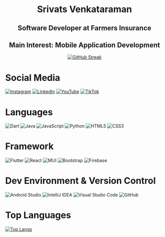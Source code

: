<h1 align="center">Srivats Venkataraman</h1>

<h2 align="center">Software Developer at Farmers Insurance</h2>
<h2 align="center">Main Interest: Mobile Application Development</h2>

<div align="center">

  [![GitHub Streak](https://github-readme-streak-stats.herokuapp.com?user=srivats22&theme=dark&date_format=M%20j%5B%2C%20Y%5D)](https://git.io/streak-stats)

</div>

<h1>Social Media</h1>

<span>

  <a href="https://www.instagram.com/srivats22/" target="_blank">![Instagram](https://img.shields.io/badge/Srivats22-%23E4405F.svg?style=for-the-badge&logo=Instagram&logoColor=white)</a>
  <a href="https://www.linkedin.com/in/srivatsvenk/" target="_blank">![LinkedIn](https://img.shields.io/badge/SrivatsVenk-%230077B5.svg?style=for-the-badge&logo=linkedin&logoColor=white)</a>
  <a href="https://www.youtube.com/channel/UCc32pNb8rUT6jY_BYDJF33g" target="_blank">![YouTube](https://img.shields.io/badge/Srivats-%23FF0000.svg?style=for-the-badge&logo=YouTube&logoColor=white)</a>
  <a href="https://www.tiktok.com/@srivats22">![TikTok](https://img.shields.io/badge/srivats22-%23000000.svg?style=for-the-badge&logo=TikTok&logoColor=white)</a>

</span>

<h1>Languages</h1>

<span>

  ![Dart](https://img.shields.io/badge/dart-%230175C2.svg?style=for-the-badge&logo=dart&logoColor=white)
  ![Java](https://img.shields.io/badge/java-%23ED8B00.svg?style=for-the-badge&logo=java&logoColor=white)
  ![JavaScript](https://img.shields.io/badge/javascript-%23323330.svg?style=for-the-badge&logo=javascript&logoColor=%23F7DF1E)
  ![Python](https://img.shields.io/badge/python-3670A0?style=for-the-badge&logo=python&logoColor=ffdd54)
  ![HTML5](https://img.shields.io/badge/html5-%23E34F26.svg?style=for-the-badge&logo=html5&logoColor=white)
  ![CSS3](https://img.shields.io/badge/css3-%231572B6.svg?style=for-the-badge&logo=css3&logoColor=white)

</span>

<h1>Framework</h1>

<span>

  ![Flutter](https://img.shields.io/badge/Flutter-%2302569B.svg?style=for-the-badge&logo=Flutter&logoColor=white)
  ![React](https://img.shields.io/badge/react-%2320232a.svg?style=for-the-badge&logo=react&logoColor=%2361DAFB)
  ![MUI](https://img.shields.io/badge/MUI-%230081CB.svg?style=for-the-badge&logo=material-ui&logoColor=white)
  ![Bootstrap](https://img.shields.io/badge/bootstrap-%23563D7C.svg?style=for-the-badge&logo=bootstrap&logoColor=white)
  ![Firebase](https://img.shields.io/badge/firebase-%23039BE5.svg?style=for-the-badge&logo=firebase)

</span>

<h1>Dev Environment & Version Control</h1>

<span>

  ![Android Studio](https://img.shields.io/badge/Android%20Studio-3DDC84.svg?style=for-the-badge&logo=android-studio&logoColor=white)
  ![IntelliJ IDEA](https://img.shields.io/badge/IntelliJIDEA-000000.svg?style=for-the-badge&logo=intellij-idea&logoColor=white)
  ![Visual Studio Code](https://img.shields.io/badge/Visual%20Studio%20Code-0078d7.svg?style=for-the-badge&logo=visual-studio-code&logoColor=white)
  ![GitHub](https://img.shields.io/badge/github-%23121011.svg?style=for-the-badge&logo=github&logoColor=white)

</span>

<h1>Top Languages</h1>

[![Top Langs](https://github-readme-stats.vercel.app/api/top-langs/?username=srivats22&layout=compact)](https://github.com/anuraghazra/github-readme-stats)
